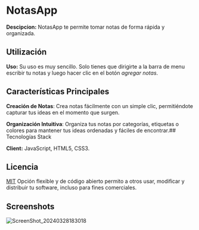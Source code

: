 # NotasApp
**Descipcion:** NotasApp te permite tomar notas de forma rápida y organizada.

## Utilización

**Uso:** Su uso es muy sencillo. Solo tienes que dirigirte a la barra de menu escribir tu notas y luego hacer clic en el botón *agregar notas*.

## Características Principales

**Creación de Notas**: Crea notas fácilmente con un simple clic, permitiéndote capturar tus ideas en el momento que surgen.

**Organización Intuitiva**: Organiza tus notas por categorías, etiquetas o colores para mantener tus ideas ordenadas y fáciles de encontrar.## Tecnologías Stack

**Client:** JavaScript, HTML5, CSS3.


## Licencia

[MIT](https://choosealicense.com/licenses/mit/) Opción flexible y de código abierto permito a otros usar, modificar y distribuir tu software, incluso para fines comerciales.


## Screenshots

![ScreenShot_20240328183018](https://github.com/joosudev/NotasApp/assets/47118243/1438fbdb-482f-4c8a-ad13-94194ae67d24)


